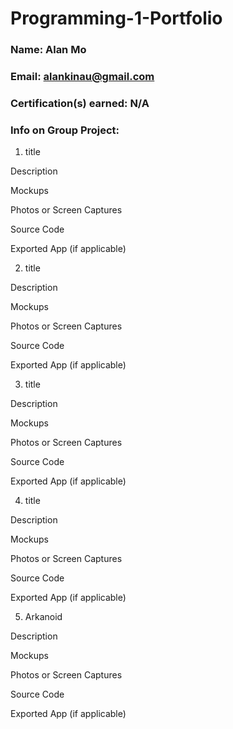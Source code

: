 # Programming-1-Portfolio

### Name: Alan Mo

### Email: alankinau@gmail.com

### Certification(s) earned: N/A

### Info on Group Project:

1. title

Description

Mockups

Photos or Screen Captures

Source Code

Exported App (if applicable)

2. title

Description

Mockups

Photos or Screen Captures

Source Code

Exported App (if applicable)

3. title

Description

Mockups

Photos or Screen Captures

Source Code

Exported App (if applicable)

4. title

Description

Mockups

Photos or Screen Captures

Source Code

Exported App (if applicable)

5. Arkanoid

Description

Mockups

Photos or Screen Captures

Source Code

Exported App (if applicable)
